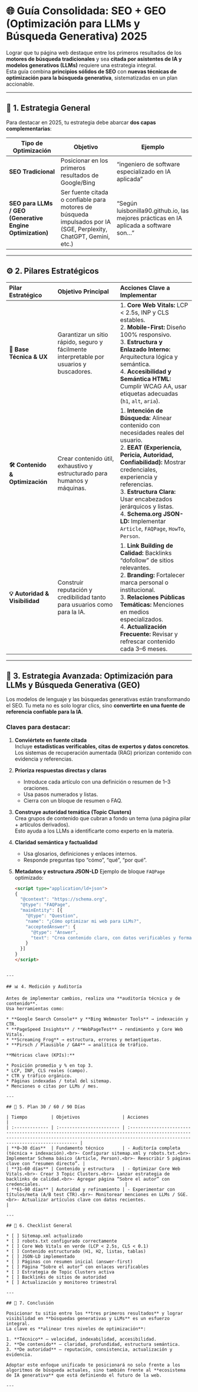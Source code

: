# 🌐 Guía Consolidada: SEO + GEO (Optimización para LLMs y Búsqueda Generativa) 2025

Lograr que tu página web destaque entre los primeros resultados de los **motores de búsqueda tradicionales** y sea **citada por asistentes de IA y modelos generativos (LLMs)** requiere una estrategia integral.  
Esta guía combina **principios sólidos de SEO** con **nuevas técnicas de optimización para la búsqueda generativa**, sistematizadas en un plan accionable.

---

## 🧭 1. Estrategia General

Para destacar en 2025, tu estrategia debe abarcar **dos capas complementarias**:

| Tipo de Optimización | Objetivo | Ejemplo |
|----------------------|-----------|----------|
| **SEO Tradicional** | Posicionar en los primeros resultados de Google/Bing | “ingeniero de software especializado en IA aplicada” |
| **SEO para LLMs / GEO (Generative Engine Optimization)** | Ser fuente citada o confiable para motores de búsqueda impulsados por IA (SGE, Perplexity, ChatGPT, Gemini, etc.) | “Según luisbonilla90.github.io, las mejores prácticas en IA aplicada a software son…” |

---

## ⚙️ 2. Pilares Estratégicos

| **Pilar Estratégico** | **Objetivo Principal** | **Acciones Clave a Implementar** |
| :--- | :--- | :--- |
| **🔧 Base Técnica & UX** | Garantizar un sitio rápido, seguro y fácilmente interpretable por usuarios y buscadores. | 1. **Core Web Vitals:** LCP < 2.5s, INP y CLS estables.<br>2. **Mobile-First:** Diseño 100% responsivo.<br>3. **Estructura y Enlazado Interno:** Arquitectura lógica y semántica.<br>4. **Accesibilidad y Semántica HTML:** Cumplir WCAG AA, usar etiquetas adecuadas (`h1`, `alt`, `aria`). |
| **🛠️ Contenido & Optimización** | Crear contenido útil, exhaustivo y estructurado para humanos y máquinas. | 1. **Intención de Búsqueda:** Alinear contenido con necesidades reales del usuario.<br>2. **EEAT (Experiencia, Pericia, Autoridad, Confiabilidad):** Mostrar credenciales, experiencia y referencias.<br>3. **Estructura Clara:** Usar encabezados jerárquicos y listas.<br>4. **Schema.org JSON-LD:** Implementar `Article`, `FAQPage`, `HowTo`, `Person`. |
| **💡 Autoridad & Visibilidad** | Construir reputación y credibilidad tanto para usuarios como para la IA. | 1. **Link Building de Calidad:** Backlinks “dofollow” de sitios relevantes.<br>2. **Branding:** Fortalecer marca personal o institucional.<br>3. **Relaciones Públicas Temáticas:** Menciones en medios especializados.<br>4. **Actualización Frecuente:** Revisar y refrescar contenido cada 3–6 meses. |

---

## 🧠 3. Estrategia Avanzada: Optimización para LLMs y Búsqueda Generativa (GEO)

Los modelos de lenguaje y las búsquedas generativas están transformando el SEO. Tu meta no es solo lograr clics, sino **convertirte en una fuente de referencia confiable para la IA**.

### Claves para destacar:
1. **Conviértete en fuente citada**  
   Incluye **estadísticas verificables, citas de expertos y datos concretos**. Los sistemas de recuperación aumentada (RAG) priorizan contenido con evidencia y referencias.

2. **Prioriza respuestas directas y claras**  
   - Introduce cada artículo con una definición o resumen de 1–3 oraciones.  
   - Usa pasos numerados y listas.  
   - Cierra con un bloque de resumen o FAQ.

3. **Construye autoridad temática (Topic Clusters)**  
   Crea grupos de contenido que cubran a fondo un tema (una página pilar + artículos derivados).  
   Esto ayuda a los LLMs a identificarte como experto en la materia.

4. **Claridad semántica y factualidad**  
   - Usa glosarios, definiciones y enlaces internos.  
   - Responde preguntas tipo “cómo”, “qué”, “por qué”.

5. **Metadatos y estructura JSON-LD**
   Ejemplo de bloque `FAQPage` optimizado:
   ```html
   <script type="application/ld+json">
   {
     "@context": "https://schema.org",
     "@type": "FAQPage",
     "mainEntity": [{
       "@type": "Question",
       "name": "¿Cómo optimizar mi web para LLMs?",
       "acceptedAnswer": {
         "@type": "Answer",
         "text": "Crea contenido claro, con datos verificables y formato estructurado (listas, pasos, resumen inicial) que facilite la extracción por IA."
       }
     }]
   }
   </script>
```

---

## 📊 4. Medición y Auditoría

Antes de implementar cambios, realiza una **auditoría técnica y de contenido**.
Usa herramientas como:

* **Google Search Console** y **Bing Webmaster Tools** → indexación y CTR.
* **PageSpeed Insights** / **WebPageTest** → rendimiento y Core Web Vitals.
* **Screaming Frog** → estructura, errores y metaetiquetas.
* **Pirsch / Plausible / GA4** → analítica de tráfico.

**Métricas clave (KPIs):**

* Posición promedio y % en top 3.
* LCP, INP, CLS reales (campo).
* CTR y tráfico orgánico.
* Páginas indexadas / total del sitemap.
* Menciones o citas por LLMs / mes.

---

## 🧩 5. Plan 30 / 60 / 90 Días

| Tiempo         | Objetivos                | Acciones                                                                                                                                                                                        |
| :------------- | :----------------------- | :---------------------------------------------------------------------------------------------------------------------------------------------------------------------------------------------- |
| **0–30 días**  | Fundamento técnico       | - Auditoría completa (técnica + indexación).<br>- Configurar sitemap.xml y robots.txt.<br>- Implementar Schema básico (Article, Person).<br>- Reescribir 5 páginas clave con “resumen directo”. |
| **31–60 días** | Contenido y estructura   | - Optimizar Core Web Vitals.<br>- Crear 3 Topic Clusters.<br>- Lanzar estrategia de backlinks de calidad.<br>- Agregar página “Sobre el autor” con credenciales.                                |
| **61–90 días** | Autoridad y refinamiento | - Experimentar con títulos/meta (A/B test CTR).<br>- Monitorear menciones en LLMs / SGE.<br>- Actualizar artículos clave con datos recientes.                                                   |

---

## 🧾 6. Checklist General

* [ ] Sitemap.xml actualizado
* [ ] robots.txt configurado correctamente
* [ ] Core Web Vitals en verde (LCP < 2.5s, CLS < 0.1)
* [ ] Contenido estructurado (H1, H2, listas, tablas)
* [ ] JSON-LD implementado
* [ ] Páginas con resumen inicial (answer-first)
* [ ] Página “Sobre el autor” con enlaces verificables
* [ ] Estrategia de Topic Clusters activa
* [ ] Backlinks de sitios de autoridad
* [ ] Actualización y monitoreo trimestral

---

## 💎 7. Conclusión

Posicionar tu sitio entre los **tres primeros resultados** y lograr visibilidad en **búsquedas generativas y LLMs** es un esfuerzo integral.
La clave es **alinear tres niveles de optimización**:

1. **Técnico** – velocidad, indexabilidad, accesibilidad.
2. **De contenido** – claridad, profundidad, estructura semántica.
3. **De autoridad** – reputación, consistencia, actualización y evidencia.

Adoptar este enfoque unificado te posicionará no solo frente a los algoritmos de búsqueda actuales, sino también frente al **ecosistema de IA generativa** que está definiendo el futuro de la web.

---

